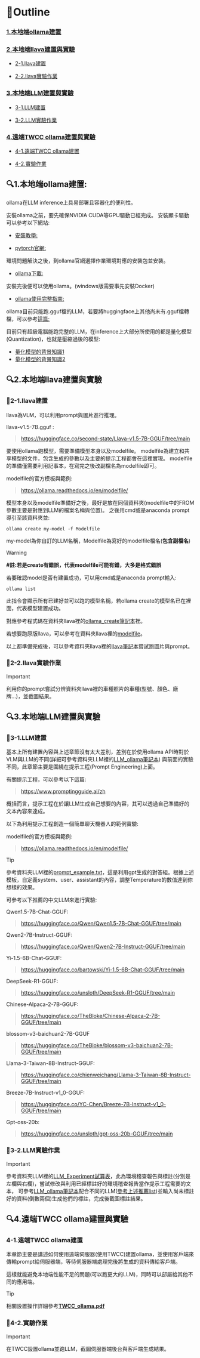 # 📑Outline
### [1.本地端ollama建置](#i)

### [2.本地端llava建置與實驗](#ii)
  - [2-1.llava建置](#ii-1)
  
  - [2-2.llava實驗作業](#ii-2)
### [3.本地端LLM建置與實驗](#iii)
  - [3-1.LLM建置](#iii-1)
  
  - [3-2.LLM實驗作業](#iii-2)
### [4.遠端TWCC ollama建置與實驗](#iv)
  - [4-1.遠端TWCC ollama建置](#iv-1)
  
  - [4-2.實驗作業](#iv-2)

<a name="i"></a>
## 🔍1.本地端ollama建置:  
ollama在LLM inference上具易部署且容器化的便利性。

安裝ollama之前，要先確保NVIDIA CUDA等GPU驅動已經完成。
安裝顯卡驅動可以參考以下網站:

  - [安裝教學:](https://vocus.cc/article/67015afefd897800016a47e0) 


  - [pytorch官網:](https://pytorch.org/get-started/locally/)

環境問題解決之後，到ollama官網選擇作業環境對應的安裝包並安裝。

  - [ollama下載:](https://ollama.com/download)

安裝完後便可以使用ollama。(windows版需要事先安裝Docker)

  - [ollama使用完整指南:](https://github.com/datawhalechina/handy-ollama/blob/main/docs/C4/2.%20%E5%9C%A8%20Python%20%E4%B8%AD%E4%BD%BF%E7%94%A8%20Ollama%20API.md)


ollama目前只能跑.gguf檔的LLM，若要將huggingface上其他尚未有.gguf檔轉檔，可以參考[這篇:](https://medium.com/playtech/%E4%BD%BF%E7%94%A8llama-cpp%E5%B0%87huggingface-%E5%8F%96%E5%BE%97%E7%9A%84llm%E6%A8%A1%E5%9E%8B%E8%BD%89%E7%82%BA-gguf%E6%A0%BC%E5%BC%8F-879c3bd3505c)

目前只有超級電腦能跑完整的LLM，在inference上大部分所使用的都是量化模型(Quantization)，也就是壓縮過後的模型:

  - [量化模型的背景知識1](https://vocus.cc/article/6803b975fd8978000153e4ad)
  - [量化模型的背景知識2](https://chih-sheng-huang821.medium.com/ai%E6%A8%A1%E5%9E%8B%E5%A3%93%E7%B8%AE%E6%8A%80%E8%A1%93-%E9%87%8F%E5%8C%96-quantization-966505128365)




<a name="ii"></a>
## 🔍2.本地端llava建置與實驗

<a name="ii-1"></a>
### 🚀2-1.llava建置

llava為VLM，可以利用prompt與圖片進行推理。

llava-v1.5-7B.gguf :
> https://huggingface.co/second-state/Llava-v1.5-7B-GGUF/tree/main

要使用ollama跑模型，需要準備模型本身以及modelfile。
modelfile為建立和共享模型的文件，包含生成的參數以及主要的提示工程都會在這裡實現。
modelfile的準備僅需要利用記事本，在寫完之後改副檔名為modelfile即可。

modelfile的官方模板與範例:
>https://ollama.readthedocs.io/en/modelfile/


模型本身以及modelfile準備好之後，最好是放在同個資料夾(modelfile中的FROM參數主要是對應到LLM的檔案名稱與位置)。
之後用cmd或是anaconda prompt導引至該資料夾並:
```
ollama create my-model -f Modelfile
```
my-model為你自訂的LLM名稱，Modelfile為寫好的modelfile檔名(**包含副檔名**)

>[!WARNING]
> **#註:若是create有錯誤，代表modelfile可能有錯，大多是格式錯誤**

若要確認model是否有建置成功，可以用cmd或是anaconda prompt輸入:

```
ollama list
```
此指令會顯示所有已建好並可以跑的模型名稱，若ollama create的模型名已在裡面，代表模型建置成功。

對應參考程式碼在資料夾llava裡的[ollama_create筆記本](llava/ollama_create.ipynb)裡。

若想要跑原版llava，可以參考在資料夾llava裡的[modelfile](llava/llava1_6_7b_Q4_vanilla.modelfile)。

以上都準備完成後，可以參考資料夾llava裡的[llava筆記本](llava/llava.ipynb)嘗試跑圖片與prompt。

<a name="ii-2"></a>
### 📌2-2.llava實驗作業
> [!IMPORTANT]
> 利用你的prompt嘗試分辨資料夾llava裡的車種照片的車種(型號、顏色、廠牌...)，並截圖結果。

<a name="iii"></a>
## 🔍3.本地端LLM建置與實驗 

<a name="iii-1"></a>
### 🚀3-1.LLM建置
基本上所有建置內容與上述章節沒有太大差別，差別在於使用ollama API時對於VLM與LLM的不同(詳細可參考資料夾LLM裡的[LLM_ollama筆記本](LLM/LLM_ollama.ipynb))
與前面的實驗不同，此章節主要是圍繞在提示工程(Prompt Engineering)上面。

有關提示工程，可以參考以下這篇:
> https://www.promptingguide.ai/zh

概括而言，提示工程在於讓LLM生成自己想要的內容，其可以透過自己準備好的文本內容來達成。

以下為利用提示工程創造一個簡單聊天機器人的範例實驗:

modelfile的官方模板與範例:
>https://ollama.readthedocs.io/en/modelfile/

> [!TIP]
> 參考資料夾LLM裡的[prompt_example.txt](LLM/prompt_example.txt)，這是利用gpt生成的對答組。根據上述模板，自定義system、user、assistant的內容，調整Temperature的數值達到你想樣的效果。

<a name="list1"></a>
可參考以下推薦的中文LLM來進行實驗:

Qwen1.5-7B-Chat-GGUF:
> https://huggingface.co/Qwen/Qwen1.5-7B-Chat-GGUF/tree/main

Qwen2-7B-Instruct-GGUF:
>https://huggingface.co/Qwen/Qwen2-7B-Instruct-GGUF/tree/main

Yi-1.5-6B-Chat-GGUF:
>https://huggingface.co/bartowski/Yi-1.5-6B-Chat-GGUF/tree/main

DeepSeek-R1-GGUF:
>https://huggingface.co/unsloth/DeepSeek-R1-GGUF/tree/main

Chinese-Alpaca-2-7B-GGUF:
>https://huggingface.co/TheBloke/Chinese-Alpaca-2-7B-GGUF/tree/main

blossom-v3-baichuan2-7B-GGUF
>https://huggingface.co/TheBloke/blossom-v3-baichuan2-7B-GGUF/tree/main

Llama-3-Taiwan-8B-Instruct-GGUF:
>https://huggingface.co/chienweichang/Llama-3-Taiwan-8B-Instruct-GGUF/tree/main

Breeze-7B-Instruct-v1_0-GGUF:
>https://huggingface.co/YC-Chen/Breeze-7B-Instruct-v1_0-GGUF/tree/main

Gpt-oss-20b:
>https://huggingface.co/unsloth/gpt-oss-20b-GGUF/tree/main

<a name="iii-2"></a>
### 📌3-2.LLM實驗作業
> [!IMPORTANT]
> 參考資料夾LLM裡的[LLM_Experiment試算表](LLM/LLM_Experiment.xlsx)，此為環境稽查報告與標註(分別是左欄與右欄)，嘗試修改與利用已經標註好的環境稽查報告當作提示工程需要的文本，
可參考[LLM_ollama筆記本](LLM/LLM_ollama.ipynb)配合不同的LLM([參考上述推薦list](#list1))並輸入尚未標註好的資料(倒數兩個)生成他們的標註，完成後截圖標註結果。

<a name="iv"></a>
## 🔍4.遠端TWCC ollama建置與實驗
<a name="iv-1"></a>
### 4-1.遠端TWCC ollama建置
本章節主要是講述如何使用遠端伺服器(使用TWCC)建置ollama，並使用客戶端來傳輸prompt給伺服器端，等待伺服器端處理完後將生成的資料傳給客戶端。

這樣就能避免本地端性能不足的問題(可以跑更大的LLM)，同時可以部屬給其他不同的應用端。

> [!TIP]
> 相關設置操作詳細參考[**TWCC_ollama.pdf**](/TWCC_ollama.pdf)

<a name="iv-2"></a>
### 📌4-2.實驗作業
> [!IMPORTANT]
> 在TWCC設置ollama並跑LLM，截圖伺服器端後台與客戶端生成結果。







